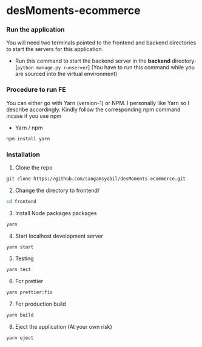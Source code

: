# desMoments-ecommerce

### Run the application

You will need two terminals pointed to the frontend and backend directories to start the servers for this application.

- Run this command to start the backend server in the **backend** directory: [`python manage.py runserver`] (You have to run this command while you are sourced into the virtual environment)

### Procedure to run FE

You can either go with Yarn (version-1) or NPM. I personally like Yarn so I describe accordingly. Kindly follow the corresponding npm command incase if you use npm

- Yarn / npm

```sh
npm install yarn
```

### Installation

1. Clone the repo

```sh
git clone https://github.com/sangamsyabil/desMoments-ecommerce.git
```

2. Change the directory to frontend/

```sh
cd frontend
```

3. Install Node packages packages

```sh
yarn
```

4. Start localhost development server

```sh
yarn start
```

5. Testing

```sh
yarn test
```

6. For prettier

```sh
yarn prettier:fix
```

7. For production build

```sh
yarn build
```

8. Eject the application (At your own risk)

```
yarn eject
```
